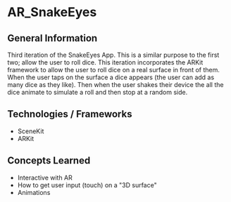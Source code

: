 # AR_SnakeEyes

## General Information
Third iteration of the SnakeEyes App. This is a similar purpose to the first two; allow the user to roll  dice. 
This iteration incorporates the ARKit framework to allow the user to roll dice on a real surface in front of them. When the user taps
on the surface a dice appears (the user can add as many dice as they like). Then when the user shakes their device the all the dice
animate to simulate a roll and then stop at a random side.

## Technologies / Frameworks
- SceneKit
- ARKit

## Concepts Learned 
- Interactive with AR
- How to get user input (touch) on a "3D surface"
- Animations 


